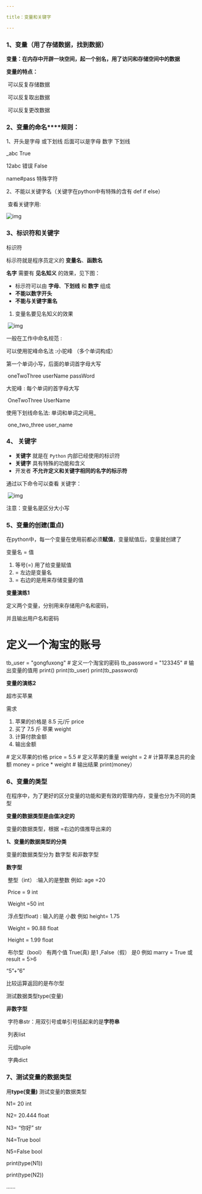 ```yaml
---

title：变量和关键字

---
```


### 1、**变量（用了存储数据，找到数据）**

**变量：在内存中开辟一块空间，起一个别名，用了访问和存储空间中的数据**

**变量的特点：**

​      可以反复存储数据

​      可以反复取出数据

​      可以反复更改数据

### **2、变量的命名****规则：**

1、开头是字母 或下划线 后面可以是字母 数字 下划线

_abc  True

12abc  错误 False

name#pass   特殊字符

2、不能以关键字名（关键字在python中有特殊的含有  def  if  else）

​     查看关键字用:

![img](https://img-blog.csdn.net/2018073119522910?watermark/2/text/aHR0cHM6Ly9ibG9nLmNzZG4ubmV0L3FxXzM4MzMyNDM2/font/5a6L5L2T/fontsize/400/fill/I0JBQkFCMA==/dissolve/70)

### **3、标识符和关键字**

 标识符

标示符就是程序员定义的 **变量名**、**函数名**

**名字** 需要有 **见名知义** 的效果，见下图：

- 标示符可以由 **字母**、**下划线** 和 **数字** 组成
- **不能以数字开头**
- **不能与关键字重名**

1.  变量名要见名知义的效果

​         ![img](https://img-blog.csdn.net/2018073119522970?watermark/2/text/aHR0cHM6Ly9ibG9nLmNzZG4ubmV0L3FxXzM4MzMyNDM2/font/5a6L5L2T/fontsize/400/fill/I0JBQkFCMA==/dissolve/70)

   一般在工作中命名规范 :

可以使用驼峰命名法 :小驼峰 （多个单词构成）

第一个单词小写，后面的单词首字母大写

​                    oneTwoThree  userName  passWord

 大驼峰 :  每个单词的首字母大写

​                      OneTwoThree  UserName

使用下划线命名法: 单词和单词之间用_

​                  one_two_three  user_name

### **4、 关键字**

- **关键字** 就是在 `Python` 内部已经使用的标识符
- **关键字** 具有特殊的功能和含义
- 开发者 **不允许定义和关键字相同的名字的标示符**

通过以下命令可以查看 关键字：

​      ![img](https://img-blog.csdn.net/2018073119522910?watermark/2/text/aHR0cHM6Ly9ibG9nLmNzZG4ubmV0L3FxXzM4MzMyNDM2/font/5a6L5L2T/fontsize/400/fill/I0JBQkFCMA==/dissolve/70)

 

   注意：变量名是区分大小写

### **5、变量的创建(重点)**

在python中，每一个变量在使用前都必须**赋值**，变量赋值后，变量就创建了

变量名 = 值   

1. 等号(=) 用了给变量赋值
2. =  左边是变量名
3. =  右边的是用来存储变量的值

**变量演练1**

定义两个变量，分别用来存储用户名和密码，

并且输出用户名和密码

 # 定义一个淘宝的账号
tb_user = "gongfuxong"
\# 定义一个淘宝的密码
tb_password = "123345"
\# 输出变量的值用 print()
print(tb_user)
print(tb_password)

**变量的演练2**

超市买苹果

需求

1. 苹果的价格是 8.5 元/斤 price
2. 买了 7.5 斤 苹果  weight
3. 计算付款金额
4. 输出金额

\#  定义苹果的价格
price = 5.5
\# 定义苹果的重量
weight = 2
\# 计算苹果总共的金额
money = price * weight
\# 输出结果
print(money）

### **6、变量的类型**

在程序中，为了更好的区分变量的功能和更有效的管理内存，变量也分为不同的类型

**变量的数据类型是由值决定的**

 

变量的数据类型，根据 =右边的值推导出来的

**1、变量的数据类型的分类**

 变量的数据类型分为 数字型 和非数字型

**数字型**

​       整型（int）  :输入的是整数   例如: age =20

​                      Price = 9   int

​                      Weight  =50  int

​       浮点型(float) :  输入的是 小数   例如  height= 1.75

​        Weight = 90.88  float

​        Height = 1.99   float

​       布尔型（bool） 有两个值 True(真) 是1  ,False（假） 是0  例如 marry = True  或  result = 5>6 

“5”+”6”     

比较运算返回的是布尔型

 测试数据类型type(变量)

**非数字型**

​          字符串str：用双引号或单引号括起来的是**字符串**

 

​          列表list

​          元组tuple

​          字典dict

### **7、测试变量的数据类型**

 用**type(****变量****)**   测试变量的数据类型

  N1=  20  int

  N2= 20.444   float

  N3= “你好”  str

  N4=True   bool

  N5=False   bool

print(type(N1))

print(type(N2))

......